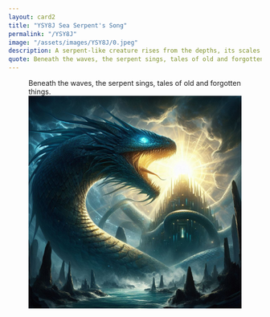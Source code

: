 ```yaml
---
layout: card2
title: "YSY8J Sea Serpent's Song"
permalink: "/YSY8J"
image: "/assets/images/YSY8J/0.jpeg"
description: A serpent-like creature rises from the depths, its scales glistening with ancient wisdom.
quote: Beneath the waves, the serpent sings, tales of old and forgotten things.
---
```


<figure>
  <figcaption>Beneath the waves, the serpent sings, tales of old and forgotten things.</figcaption>
  <img src="/assets/images/YSY8J/0.jpeg" alt="A serpent-like creature rises from the depths, its scales glistening with ancient wisdom." title="A serpent-like creature rises from the depths, its scales glistening with ancient wisdom.">
</figure>

